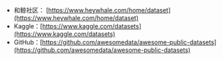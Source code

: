 
- 和鲸社区： [https://www.heywhale.com/home/dataset](https://www.heywhale.com/home/dataset)
- Kaggle：[https://www.kaggle.com/datasets](https://www.kaggle.com/datasets)
- GitHub：[https://github.com/awesomedata/awesome-public-datasets](https://github.com/awesomedata/awesome-public-datasets)


